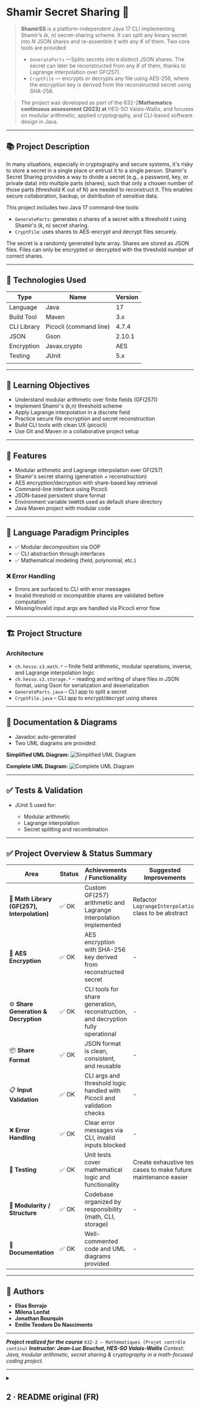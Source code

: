 # Shamir Secret Sharing 🔑

> **ShamirSS** is a platform-independent Java 17 CLI implementing Shamir’s *(k, n)* secret-sharing scheme. It can split any binary secret into *N* JSON shares and re-assemble it with any *K* of them. Two core tools are provided:
> * `GenerateParts` —Splits secrets into `N` distinct JSON shares. The secret can later be reconstructed from any *K* of them, thanks to Lagrange interpolation over GF(257).
> * `CryptFile` — encrypts or decrypts any file using AES-256, where the encryption key is derived from the reconstructed secret using SHA-256.

> The project was developed as part of the 632-2**Mathematics continuous assessment (2023) at** HES-SO Valais-Wallis, and focuses on modular arithmetic, applied cryptography, and CLI-based software design in Java.

---

## 📚 Project Description

In many situations, especially in cryptography and secure systems, it's risky to store a secret in a single place or entrust it to a single person. Shamir's Secret Sharing provides a way to divide a secret (e.g., a password, key, or private data) into multiple parts (shares), such that only a chosen number of those parts (threshold K out of N) are needed to reconstruct it. This enables secure collaboration, backup, or distribution of sensitive data.

This project includes two Java 17 command-line tools:

* `GenerateParts`: generates *n* shares of a secret with a threshold *t* using Shamir's (k, n) secret sharing.
* `CryptFile`: uses shares to AES-encrypt and decrypt files securely.

The secret is a randomly generated byte array. Shares are stored as JSON files. Files can only be encrypted or decrypted with the threshold number of correct shares.

---

## 🧪 Technologies Used

| Type        | Name                   | Version |
| ----------- | ---------------------- | ------- |
| Language    | Java                   | 17      |
| Build Tool  | Maven                  | 3.x     |
| CLI Library | Picocli (command line) | 4.7.4   |
| JSON        | Gson                   | 2.10.1  |
| Encryption  | Javax.crypto           | AES     |
| Testing     | JUnit                  | 5.x     |
|             |                        |         |

---

## **🎯** Learning Objectives

* Understand modular arithmetic over finite fields (GF(257))
* Implement Shamir's (k,n) threshold scheme
* Apply Lagrange interpolation in a discrete field
* Practice secure file encryption and secret reconstruction
* Build CLI tools with clean UX (picocli)
* Use Git and Maven in a collaborative project setup

---

## 🔧 Features

* Modular arithmetic and Lagrange interpolation over GF(257)
* Shamir's secret sharing (generation + reconstruction)
* AES encryption/decryption with share-based key retrieval
* Command-line interface using Picocli
* JSON-based persistent share format
* Environment variable `SHAMIR` used as default share directory
* Java Maven project with modular code

---

## 🧠 Language Paradigm Principles

* ✅ Modular decomposition via OOP
* ✅ CLI abstraction through interfaces
* ✅ Mathematical modeling (field, polynomial, etc.)

### ❌ Error Handling

* Errors are surfaced to CLI with error messages
* Invalid threshold or incompatible shares are validated before computation
* Missing/invalid input args are handled via Picocli error flow

---

## **🏗️** Project Structure

### Architecture

* `ch.hesso.s3.math.*` – finite field arithmetic, modular operations, inverse, and Lagrange interpolation logic
* `ch.hesso.s3.storage.*` – reading and writing of share files in JSON format, using Gson for serialization and deserialization
* `GenerateParts.java` – CLI app to split a secret
* `CryptFile.java` – CLI app to encrypt/decrypt using shares

---

## 📘 Documentation & Diagrams

* Javadoc auto-generated
* Two UML diagrams are provided:

**Simplified UML Diagram:**
![Simplified UML Diagram](https://github.com/EliasBorrajo/Shamir-s-secret-sharing/blob/master/diagramSimplified.jpg "Simplified UML Diagram")

**Complete UML Diagram:**
![Complete UML Diagram](https://github.com/EliasBorrajo/Shamir-s-secret-sharing/blob/master/diagram.jpg "Complete UML Diagram1")

---

## ✅ Tests & Validation

* JUnit 5 used for:

  * Modular arithmetic
  * Lagrange interpolation
  * Secret splitting and recombination

---


## ✅ Project Overview & Status Summary

| Area                                         | Status     | Achievements / Functionality                                                     | Suggested Improvements                                                              |
| -------------------------------------------- | ---------- | -------------------------------------------------------------------------------- | ----------------------------------------------------------------------------------- |
| 🔢 **Math Library (GF(257), Interpolation)** | ✅ OK       | Custom GF(257) arithmetic and Lagrange interpolation implemented                 | Refactor `LagrangeInterpolation` class to be abstract                               |
| 🔐 **AES Encryption**                        | ✅ OK       | AES encryption with SHA-256 key derived from reconstructed secret                | -                                                                                   |
| ⚙️ **Share Generation & Decryption**         | ✅ OK       | CLI tools for share generation, reconstruction, and decryption fully operational | -                                                                                   |
| 📦 **Share Format**                          | ✅ OK       | JSON format is clean, consistent, and reusable                                   | -                                                                                   |
| 📋 **Input Validation**                      | ✅ OK       | CLI args and threshold logic handled with Picocli and validation checks          | -                                                                                   |
| ❌ **Error Handling**                         | ✅ OK       | Clear error messages via CLI, invalid inputs blocked                             | -                                                                                   |
| 🧪 **Testing**                               | ✅ OK       | Unit tests cover mathematical logic and functionality                            | Create exhaustive test cases to make future maintenance easier                      |
| 🧩 **Modularity / Structure**                | ✅ OK       | Codebase organized by responsibility (math, CLI, storage)                        | -                                                                                   |
| 📝 **Documentation**                         | ✅ OK       | Well-commented code and UML diagrams provided                                    | -                                                                                   |

---

## 👤 Authors

* **Elias Borrajo**
* **Milena Lonfat**
* **Jonathan Bourquin**
* **Emilie Teodoro Do Nascimento**


---

***Project realized for the course*** `632-2 – Mathématiques (Projet contrôle continu)`
***Instructor: Jean-Luc Beuchat, HES-SO Valais-Wallis***
*Context: Java, modular arithmetic, secret sharing & cryptography in a math-focused coding project.*




---
<details>
  <summary>
    <h2>
      2 · README original (FR)
    </h2>
  </summary>

<H2>Project Mathematics S.3</H2>
<H2>Introduction :</H2>
This project is the continuous assessment of the 3rd semester in IT at the HES-SO of Sierre.

<ul>
    <li>Students: <b>Milena Lonfat, Emilie Teodoro Do Nascimento, Jonathan Bourquin and Elias Borrajo.</b></li>
    <li>Professor: Jean-Luc Beuchat</li>
    <li>Course: 632-2 Mathematics</li>
</ul>



<H2>Functionality :</H2>
<h3>Tool 1 - Generate Parts</h3>
Java command line tool for generating and sharing a secret (Shamir's secret sharing)

Inputs: size of the secret, minimum number of shares to reconstruct the secret, total number of shares to generate

Outputs: the secret shares as well as any useful metadata for the reconstruction of the secret

<h3>Tool 2 - Crypt / Decrypt File</h3>
Command line java tool to encrypt and decrypt a document (text file, Word document,...) or an executable

Inputs: parts of the secret generated by the first tool (and possible metadata), message and operation to perform

Output: encrypted or decrypted message depending on the chosen operation



<H2>Objectives :</H2>
<ul>
    <li>Designing a mathematical library in Java</li>
    <li>Develop software based on mathematical libraries</li>
    <li>Apply the knowledge acquired in the first year programming courses</li>
</ul>



<H2>Manual :</H2>

<H3>Installation</H3>
Before use:
<ol>
    <li> Create an environment variable called "SHAMIR" specific to the user, 
         with the specific path on your machine to store the files. 
         Store them into a folder for an easier use. </li>
    <li> Java version to use : openJDK 17.0.1 </li>
</ol>

<H3>Use</H3>
<H4><u>Use 1: Accesing by console</u></H4>
<ul>
    <li>In the command prompt use the command "cd" to go in the directory where your jar is located</li>
    <li>Then use: java -jar "name".jar and enjoy</li>
</ul>

<H4><u>Use 2: Create a shortcut of the app</u></H4>
<ul>
    <li>Create a new text file containing "java -jar "name".jar", then register it as a ".bat" file</li>
    <li>Keep the ".bat" file in the same location as your ".jar" app</li>
    <li>Create a shortcut of this ".bat" file, and put it on your desktop</li>
    <li>Run your ".bat" file from the directory or with the shortcut and enjoy !</li>
</ul>

<H4>Tool 1 : Generate parts</H4>
<p>
The purpose of using this tool #1 is to generate shares containing codes in a file per person.

As input to this tool, you must give the number of shares you want to generate, the threshold of shares required to be able to reconstruct the secret with the codes, and a certain number of bytes which will be arbitrary between 16, 24 or 32.

The tool will generate the shares in the folder given via the environment variable when installing the app.
For each user, send him only a file of type "User_X.json".

After sending all the files to all the users, you can delete the folder generated by the app.
If you want to regenerate shares, make sure that the destination folder is already empty, that it does not contain any old undistributed shares.
</p>

<H4>Tool 2 : Encrypt & Decrypt</H4>
<p>
Tool #2 encrypts or decrypts a file, using the shares generated by tool #1.

As input it takes :
1) The path where the shares containing the codes to be assembled of each user are located.

2) The path where the file to be encrypted & decrypted is located.

3) You must specify when using the application if you want to encrypt "-e" the file or decrypt "-d" it

Notes:
The paths must be correct. A simple mistake can make the tool not work properly.
Example : 
``` C:\Users\myName\Desktop\ShamirsProjectStorage\User_1.json ```

The file to be encrypted can have any extension. .pdf .exe .pptx .txt, it does not matter.

Be careful!
Any file can be encrypted using shares.
But when decrypting the file, if you use a number of shares lower than the threshold you decided when generating the file, it will be impossible to decrypt the file.
So it is absolutely necessary to encrypt a file with a number of shares that is at least equal to the threshold. (nparts >= threshold).

In addition,
The same number of users is required to encrypt and decrypt the file.
Example:
◦ A secret is generated with a single t=3 and a number of shares m =5
◦ To encrypt, 3 out of 5 shares are needed to reconstruct the key (e.g. users 2, 3 and 4)
◦ To decrypt, one also needs 3 out of 5 shares, but not necessarily the same as for encryption (e.g. users 1, 4 and 5)


</p>


<H2>Mathematic library</H2>
The mathematical library is in the "ModularArithmetic.java" class and "LagrangeInterpolation.java"

<H3>ModularArithmetic.java</H3>
The "ModularArithmetic.java" is the class that will allow us to perform calculations using operations (methods) such as:
 addition, subtraction, multiplication, division, power, greatest common divisor, isPrime and modular inverse Euclidean algorithm.
As we can’t use the class bigInteger we had to initialized a modulo to 257 wich is the first prime number after 256.

For the addition, subtraction, and multiplication we use the "Math.floorMod" that returns the floor modulus of the int argument.

<H4>Division</H4>
We calculate : a * multiplicative inverse of b

<H4>Power - Never used for the project</H4>
If the exponent is <= 0 an arithmeticException is throw because the power can not be <= 0 it should be minimum 1 else we use a loop and the multiplication we created to calculate it.

<H4>Greatest common divisor</H4>
If b = 0 it return a.
Else it return the greatest common divisor of b and a modulo b.

<H4>IsPrime</H4>
Calculate if a number is prime or not, returns ture if it’s a prime number, false if it’s not.

<H4>Modular Multiplicative inverse</H4>
Multiplicative inverse of A modulo M
<ol>
    <li>Greatest common divisor GCD of value(a) & modulo(b). value >= modulo</li>
    <li>Coefficient of bezout set of Z : ax + by = g = gcd</li>
    <li>For modulo prime number & value(a) set of Z modulo base, replace in the equation a by m : mx + by = 1 --> return y = multiplicative inverse.</li>
</ol>
return the modular inverse of the value

<H3>LagrangeInterpolation.java</H3>
<p>The « LagrangeInterpolation.java » used to perform a Lagrange interpolation on an array of points.</p>
<ul>
    <li>Polynomial Interpolation: interpolation of a data set by the polynomial of lowest possible degree.</li>
    <li>Consider a set of k points (x0, y0), (x1, y1), …, (xk-1, yk-1) so that all values xi are distinct.</li>
    <li>There exists only one polynomial f(x) so that degree of f ≤ k - 1 and f(xi) = yi , ∀i ∈{ 0, 1, …, k - 1 }</li>
</ul>

Our method lagrange has two parameters Point[] f that is our "array of type Point" and "int n" that is our threshold.

With the call of our methods: division, multiplication, subtraction and addition create in our class modularArithmetic.java we can calculate it.

In a first for loop we compute the individual terms: term = f[i].y.

In a second for loop if j is different from i we calculate term= term * f[j].x / (f[i].x - f[j].x)

We calculate result += term and at the end return an int result.



<H2>Synthesis :</H2>
<table>
    <tr>
        <th></th>
        <th>Works</th>
        <th>Improvements</th>
        <th>Errors</th>
    </tr>
    <tr>
        <td>Generation parts</td>
        <td>OK</td>
        <td></td>
        <td>None</td>
    </tr>
    <tr>
        <td>Encrypt</td>
        <td>OK</td>
        <td></td>
        <td>None</td>
    </tr>
    <tr>
        <td>Decrypt</td>
        <td>OK</td>
        <td></td>
        <td>None</td>
    </tr>
    <tr>
        <td>Mathematic library</td>
        <td>OK</td>
        <td>Change the class lagrange interpolation to an abstract class</td>
        <td>None</td>
    </tr>
    <tr>
        <td>Picocli</td>
        <td>OK</td>
        <td></td>
        <td>None</td>
    </tr>
    <tr>
        <td>Testing</td>
        <td>OK</td>
        <td>Create each use case possible & imaginable to help maintaining it easier</td>
        <td>None</td>
    </tr>
    <tr>
       <td>Other</td>
       <td>-</td>
       <td>create an User interface outside the console to be more user friendly with our customer</td>
       <td>-</td>
    </tr>
</table>



  
</details>





